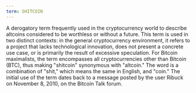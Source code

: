 ```yaml
---
term: SHITCOIN
---
```


A derogatory term frequently used in the cryptocurrency world to describe altcoins considered to be worthless or without a future. This term is used in two distinct contexts: in the general cryptocurrency environment, it refers to a project that lacks technological innovation, does not present a concrete use case, or is primarily the result of excessive speculation. For Bitcoin maximalists, the term encompasses all cryptocurrencies other than Bitcoin (BTC), thus making "shitcoin" synonymous with "altcoin." The word is a combination of "shit," which means the same in English, and "coin." The initial use of the term dates back to a message posted by the user Ribuck on November 8, 2010, on the Bitcoin Talk forum.